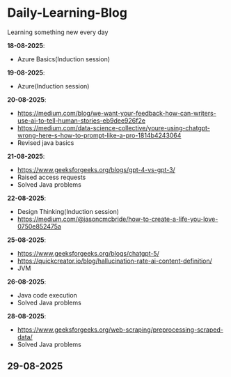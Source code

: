 # Daily-Learning-Blog
Learning something new every day

**18-08-2025**:
- Azure Basics(Induction session)

**19-08-2025**:
- Azure(Induction session)

**20-08-2025**:
- https://medium.com/blog/we-want-your-feedback-how-can-writers-use-ai-to-tell-human-stories-eb9dee926f2e
- https://medium.com/data-science-collective/youre-using-chatgpt-wrong-here-s-how-to-prompt-like-a-pro-1814b4243064
- Revised java basics

**21-08-2025**:
- https://www.geeksforgeeks.org/blogs/gpt-4-vs-gpt-3/
- Raised access requests 
- Solved Java problems

**22-08-2025**:
- Design Thinking(Induction session)
- https://medium.com/@jasoncmcbride/how-to-create-a-life-you-love-0750e852475a

**25-08-2025**:
- https://www.geeksforgeeks.org/blogs/chatgpt-5/
- https://quickcreator.io/blog/hallucination-rate-ai-content-definition/
- JVM

**26-08-2025**:
- Java code execution
- Solved Java problems

**28-08-2025**:
- https://www.geeksforgeeks.org/web-scraping/preprocessing-scraped-data/
- Solved Java problems
 
**29-08-2025**
 - 




